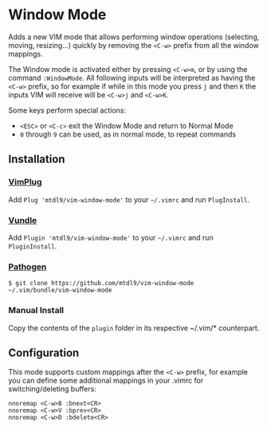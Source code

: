 # Window Mode

Adds a new VIM mode that allows performing window operations (selecting,
moving, resizing...) quickly by removing the `<C-w>` prefix from all the window
mappings.

The Window mode is activated either by pressing `<C-w>m`, or by using the
command `:WindowMode`.
All following inputs will be interpreted as having the `<C-w>` prefix, so for
example if while in this mode you press `j` and then `K` the inputs VIM will
receive will be `<C-w>j` and `<C-w>K`.

Some keys perform special actions:
- `<ESC>` or `<C-c>` exit the Window Mode and return to Normal Mode
- `0` through `9` can be used, as in normal mode, to repeat commands


## Installation

### [VimPlug](https://github.com/junegunn/vim-plug)

Add `Plug 'mtdl9/vim-window-mode'` to your `~/.vimrc` and run `PlugInstall`.

### [Vundle](https://github.com/gmarik/Vundle.vim)

Add `Plugin 'mtdl9/vim-window-mode'` to your `~/.vimrc` and run `PluginInstall`.

### [Pathogen](https://github.com/tpope/vim-pathogen)

    $ git clone https://github.com/mtdl9/vim-window-mode ~/.vim/bundle/vim-window-mode

### Manual Install

Copy the contents of the `plugin` folder in its respective ~/.vim/\* counterpart.


## Configuration

This mode supports custom mappings after the `<C-w>` prefix, for example you
can define some additional mappings in your .vimrc for switching/deleting
buffers:

```viml
nnoremap <C-w>B :bnext<CR>
nnoremap <C-w>V :bprev<CR>
nnoremap <C-w>D :bdelete<CR>
```

